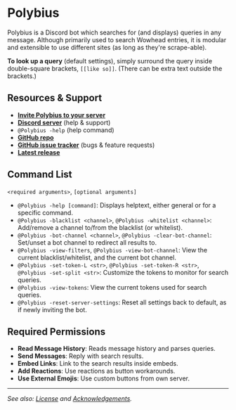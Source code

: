 # Polybius

Polybius is a Discord bot which searches for (and displays) queries
in any message. Although primarily used to search Wowhead entries, it
is modular and extensible to use different sites (as long as they're
scrape-able).

**To look up a query** (default settings), simply surround the query
inside double-square brackets, `[[like so]]`. (There can be extra
text outside the brackets.)

## Resources & Support

* **[Invite Polybius to your server][1]**
* **[Discord server][2]** (help & support)
* `@Polybius -help` (help command)
* **[GitHub repo][3]**
* **[GitHub issue tracker][4]** (bugs & feature requests)
* **[Latest release][5]**

## Command List

`<required arguments>`, `[optional arguments]`

* `@Polybius -help [command]`:
  Displays helptext, either general or for a specific command.
* `@Polybius -blacklist <channel>`, `@Polybius -whitelist <channel>`:
  Add/remove a channel to/from the blacklist (or whitelist).
* `@Polybius -bot-channel <channel>`, `@Polybius -clear-bot-channel`:
  Set/unset a bot channel to redirect all results to.
* `@Polybius -view-filters`, `@Polybius -view-bot-channel`:
  View the current blacklist/whitelist, and the current bot channel.
* `@Polybius -set-token-L <str>`, `@Polybius -set-token-R <str>`,
  `@Polybius -set-split <str>`:
  Customize the tokens to monitor for search queries.
* `@Polybius -view-tokens`:
  View the current tokens used for search queries.
* `@Polybius -reset-server-settings`:
  Reset all settings back to default, as if newly inviting the bot.

## Required Permissions

+ **Read Message History**: Reads message history and parses queries.
+ **Send Messages**: Reply with search results.
+ **Embed Links**: Link to the search results inside embeds.
+ **Add Reactions**: Use reactions as button workarounds.
+ **Use External Emojis**: Use custom buttons from own server.

---

*See also: [License][6] and [Acknowledgements][7].*

[1]: https://discord.com/oauth2/authorize?client_id=483340619432067098&scope=bot&permissions=346176
[2]: https://discord.gg/t3Sza8vu5E
[3]: https://github.com/ErythroGuild/polybius
[4]: https://github.com/ErythroGuild/polybius/issues
[5]: https://github.com/ErythroGuild/polybius/releases/latest
[6]: https://github.com/ErythroGuild/polybius/blob/master/License.md
[7]: https://github.com/ErythroGuild/polybius/blob/master/Acknowledgements.md

